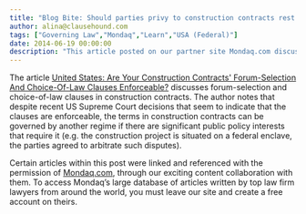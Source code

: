 ```yaml
---
title: "Blog Bite: Should parties privy to construction contracts rest assured that their governing law clauses will be enforced by US courts?"
author: alina@clausehound.com
tags: ["Governing Law","Mondaq","Learn","USA (Federal)"]
date: 2014-06-19 00:00:00
description: "This article posted on our partner site Mondaq.com discusses forum-selection and choice-of-law clauses in construction contracts."
---
```


The article [United States: Are Your Construction Contracts' Forum-Selection And Choice-Of-Law Clauses Enforceable?](http://www.mondaq.com/unitedstates/x/321718/Building+Construction/Are+Your+Construction+Contracts+ForumSelection+and+ChoiceofLaw+Clauses+Enforceable) discusses forum-selection and choice-of-law clauses in construction contracts. The author notes that despite recent US Supreme Court decisions that seem to indicate that the clauses are enforceable, the terms in construction contracts can be governed by another regime if there are significant public policy interests that require it (e.g. the construction project is situated on a federal enclave, the parties agreed to arbitrate such disputes).

Certain articles within this post were linked and referenced with the permission of [Mondaq.com](https://www.mondaq.com/?clear=true), through our exciting content collaboration with them.  To access Mondaq’s large database of articles written by top law firm lawyers from around the world, you must leave our site and create a free account on theirs.
